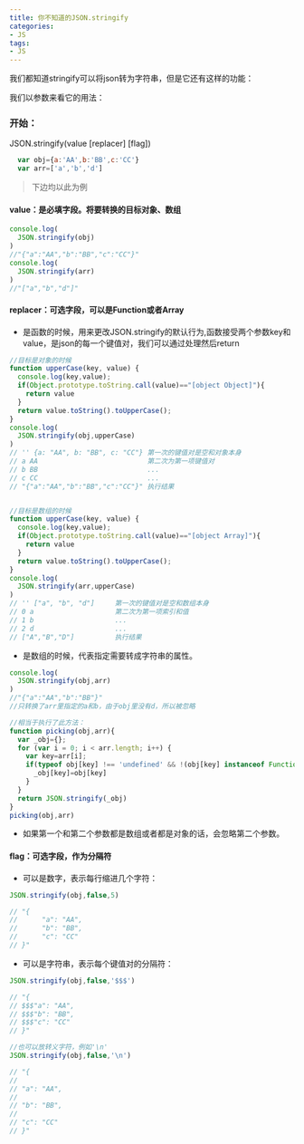 ```yaml
---
title: 你不知道的JSON.stringify
categories:
- JS
tags:
- JS
---
```

我们都知道stringify可以将json转为字符串，但是它还有这样的功能：

<!-- more -->

我们以参数来看它的用法：

### 开始：

JSON.stringify(value [replacer] [flag])

```js
  var obj={a:'AA',b:'BB',c:'CC'}
  var arr=['a','b','d']
```
> 下边均以此为例

#### value：是必填字段。将要转换的目标对象、数组

```js
console.log(
  JSON.stringify(obj)
)
//"{"a":"AA","b":"BB","c":"CC"}"
console.log(
  JSON.stringify(arr)
)
//"["a","b","d"]"
```

#### replacer：可选字段，可以是Function或者Array

- 是函数的时候，用来更改JSON.stringify的默认行为,函数接受两个参数key和value，是json的每一个键值对，我们可以通过处理然后return

```js
//目标是对象的时候
function upperCase(key, value) {
  console.log(key,value);
  if(Object.prototype.toString.call(value)=="[object Object]"){
    return value
  }
  return value.toString().toUpperCase();
}
console.log(
  JSON.stringify(obj,upperCase)
)
// '' {a: "AA", b: "BB", c: "CC"} 第一次的键值对是空和对象本身
// a AA                           第二次为第一项键值对
// b BB                           ...
// c CC                           ...
// "{"a":"AA","b":"BB","c":"CC"}" 执行结果


//目标是数组的时候
function upperCase(key, value) {
  console.log(key,value);
  if(Object.prototype.toString.call(value)=="[object Array]"){
    return value
  }
  return value.toString().toUpperCase();
}
console.log(
  JSON.stringify(arr,upperCase)
)
// '' ["a", "b", "d"]     第一次的键值对是空和数组本身
// 0 a                    第二次为第一项索引和值
// 1 b                    ...
// 2 d                    ...
// ["A","B","D"]          执行结果
```
- 是数组的时候，代表指定需要转成字符串的属性。
```js
console.log(
  JSON.stringify(obj,arr)
)
//"{"a":"AA","b":"BB"}"
//只转换了arr里指定的a和b，由于obj里没有d，所以被忽略

//相当于执行了此方法：
function picking(obj,arr){
  var _obj={};
  for (var i = 0; i < arr.length; i++) {
    var key=arr[i];
    if(typeof obj[key] !== 'undefined' && !(obj[key] instanceof Function)){
      _obj[key]=obj[key]
    }
  }
  return JSON.stringify(_obj)
}
picking(obj,arr)
```

- 如果第一个和第二个参数都是数组或者都是对象的话，会忽略第二个参数。

#### flag：可选字段，作为分隔符

- 可以是数字，表示每行缩进几个字符：

```js
JSON.stringify(obj,false,5)

// "{
//      "a": "AA",
//      "b": "BB",
//      "c": "CC"
// }"
```

- 可以是字符串，表示每个键值对的分隔符：

```js
JSON.stringify(obj,false,'$$$')

// "{
// $$$"a": "AA",
// $$$"b": "BB",
// $$$"c": "CC"
// }"

//也可以放转义字符，例如'\n'
JSON.stringify(obj,false,'\n')

// "{
//
// "a": "AA",
//
// "b": "BB",
//
// "c": "CC"
// }"
```
